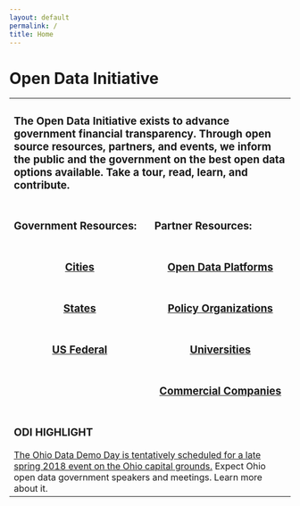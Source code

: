 ```yaml
---
layout: default
permalink: /
title: Home
---
```

<h1>Open Data Initiative</h1>
<table align="center">
	<tr>
		<td colspan="2">
		<h3>The Open Data Initiative exists to advance government financial transparency. Through open source resources, partners, and events, we inform the public and the government on the best open data options available. Take a tour, read, learn, and contribute.</h3>
		</td>
	</tr>
	<tr>
		<td width="50%"><h3>Government Resources:</h3></td>
		<td width="50%"><h3>Partner Resources:</h3></td>
	</tr>
	<tr>
		<td width="50%" align="center"><h3><a href="/resources#cities">Cities</a></h3></td>
		<td width="50%" align="center"><h3><a href="/resources#opendata-platforms">Open Data Platforms</a></h3></td>
	</tr>
	<tr>
		<td width="50%" align="center"><h3><a href="/resources#states">States</a></h3></td>
		<td width="50%" align="center"><h3><a href="/resources#policy-organizations">Policy Organizations</a></h3></td>
	</tr>
	<tr>
		<td width="20%" align="center"><h3><a href="/resources#us-federal">US Federal</a></h3></td>
		<td width="20%" align="center"><h3><a href="/resources#universities">Universities</a></h3></td>
	</tr>
	<tr>
		<td width="20%" align="center"><h3></h3></td>
		<td width="20%" align="center"><h3><a href="/resources#commercial-companies">Commercial Companies</a></h3></td>
	</tr>
	 <tr>
		 <td colspan="5"><h3>ODI HIGHLIGHT</h3> 
		 <a href="/blog/2018-03-13-ohio-data-demo-day-planning/">The Ohio Data Demo Day is tentatively scheduled for a late spring 2018 event on the Ohio capital grounds.</a> Expect Ohio open data government speakers and meetings. Learn more about it.</td>
	</tr>
</table>